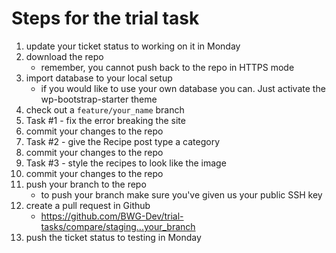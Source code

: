 # Steps for the trial task

1. update your ticket status to working on it in Monday
2. download the repo
	- remember, you cannot push back to the repo in HTTPS mode
3. import database to your local setup
	- if you would like to use your own database you can. Just activate the wp-bootstrap-starter theme
4. check out a `feature/your_name` branch
5. Task #1 - fix the error breaking the site
6. commit your changes to the repo
7. Task #2 - give the Recipe post type a category
8. commit your changes to the repo
9. Task #3 - style the recipes to look like the image
10. commit your changes to the repo
11. push your branch to the repo
	- to push your branch make sure you've given us your public SSH key
12. create a pull request in Github
	- https://github.com/BWG-Dev/trial-tasks/compare/staging...your_branch
13. push the ticket status to testing in Monday
